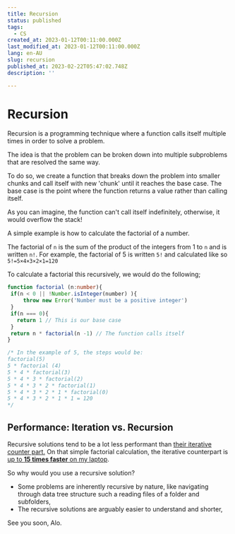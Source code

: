 ```yaml
---
title: Recursion
status: published
tags:
  - CS
created_at: 2023-01-12T00:11:00.000Z
last_modified_at: 2023-01-12T00:11:00.000Z
lang: en-AU
slug: recursion
published_at: 2023-02-22T05:47:02.748Z
description: ''

--- 
```

# Recursion

Recursion is a programming technique where a function calls itself multiple times in order to solve a problem.

The idea is that the problem can be broken down into multiple subproblems that are resolved the same way.

To do so, we create a function that breaks down the problem into smaller chunks and call itself with new 'chunk' until it reaches the base case. 
The base case is the point where the function returns a value rather than calling itself. 

As you can imagine, the function can't call itself indefinitely, otherwise, it would overflow the stack!

A simple example is how to calculate the factorial of a number.

The factorial of `n` is the sum of the product of the integers from 1 to `n` and is written `n!`.
For example, the factorial of 5 is written `5!` and calculated like so `5!=5×4×3×2×1=120`

To calculate a factorial this recursively, we would do the following;

```ts
function factorial (n:number){
 if(n < 0 || !Number.isInteger(number) ){
	 throw new Error('Number must be a positive integer')
 }
 if(n === 0){
   return 1 // This is our base case
 }
 return n * factorial(n -1) // The function calls itself
}

/* In the example of 5, the steps would be:
factorial(5)
5 * factorial (4)
5 * 4 * factorial(3)
5 * 4 * 3 * factorial(2)
5 * 4 * 3 * 2 * factorial(1)
5 * 4 * 3 * 2 * 1 * factorial(0)
5 * 4 * 3 * 2 * 1 * 1 = 120
*/
```

## Performance: Iteration vs. Recursion

Recursive solutions tend to be a lot less performant than [their iterative counter part.](./iteration)
On that simple factorial calculation, the iterative counterpart is [up to **15 times faster** on my laptop](./benchmarking-using-deno).

So why would you use a recursive solution?
- Some problems are inherently recursive by nature, like navigating through data tree structure such a reading files of a folder and subfolders,
- The recursive solutions are arguably easier to understand and shorter,

See you soon,
Alo.